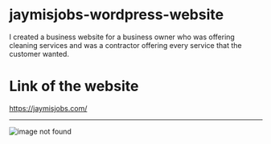 # jaymisjobs-wordpress-website
I created a business website for a business owner who was offering cleaning services and was a contractor offering every service that the customer wanted.
<h1> Link of the website</h1>
<a href="https://jaymisjobs.com/" target="_blank"> https://jaymisjobs.com/ </a> <hr>
<img src="./screenshot jaymis jobs.png" alt="image not found">
